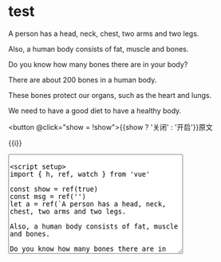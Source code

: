 # test

<div v-if="show">
A person has a head, neck, chest, two arms and two legs.

Also, a human body consists of fat, muscle and bones.  

Do you know how many bones there are in your body?

There are about 200 bones in a human body.

These bones protect our organs, such as the heart and lungs.  

We need to have a good diet to have a healthy body.
</div>

<button @click="show = !show">{{show ? '关闭' : '开启'}}原文</button>

<span v-for="(i, index) in a" :style="{color: msg.split('')[index] === i ? 'green' : 'var(--c-bg)'}">{{i}}</span>

<textarea v-model="msg" style="width: 350px; height: 200px" />

<script setup>
import { h, ref, watch } from 'vue'

const show = ref(true)
const msg = ref('')
let a = ref(`A person has a head, neck, chest, two arms and two legs.

Also, a human body consists of fat, muscle and bones.  

Do you know how many bones there are in your body?

There are about 200 bones in a human body.

These bones protect our organs, such as the heart and lungs.  

We need to have a good diet to have a healthy body.`.split(''))

// const count = ref(0)
</script>

<style>

</style>
